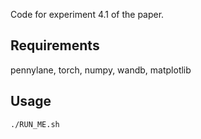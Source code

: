 Code for experiment 4.1 of the paper.

## Requirements
pennylane, torch, numpy, wandb, matplotlib

## Usage
```
./RUN_ME.sh
```




